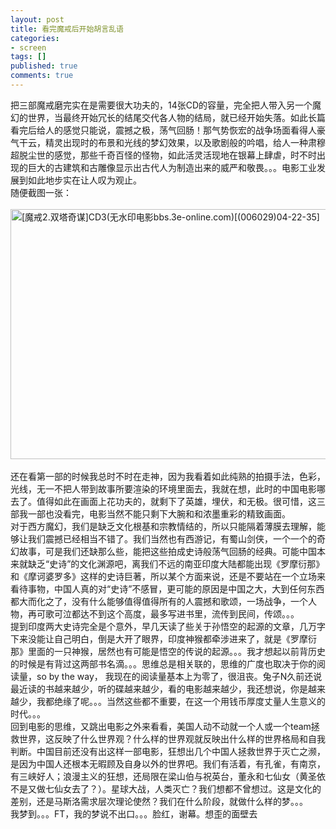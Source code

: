 ```yaml
---
layout: post
title: 看完魔戒后开始胡言乱语
categories:
- screen
tags: []
published: true
comments: true
---
```

<p><p>把三部魔戒磨完实在是需要很大功夫的，14张CD的容量，完全把人带入另一个魔幻的世界，当最终开始冗长的结尾交代各人物的结局，就已经开始失落。如此长篇看完后给人的感觉只能说，震撼之极，荡气回肠！那气势恢宏的战争场面看得人豪气干云，精灵出现时的布景和光线的梦幻效果，以及歌剧般的吟唱，给人一种肃穆超脱尘世的感觉，那些千奇百怪的怪物，如此活灵活现地在银幕上肆虐，时不时出现的巨大的古建筑和古雕像显示出古代人为制造出来的威严和敬畏。。。电影工业发展到如此地步实在让人叹为观止。<br />随便截图一张：<br /><br /><img height="400" alt="[魔戒2.双塔奇谋]CD3(无水印电影bbs.3e-online.com)[(006029)04-22-35]" src="http://images.blogcn.com/2008/6/18/5/walkerwang,20080618053550247.jpg" width="800" border="0" /><br /><br />还在看第一部的时候我总时不时在走神，因为我看着如此纯熟的拍摄手法，色彩，光线，无一不把人带到故事所要渲染的环境里面去，我就在想，此时的中国电影哪去了。值得如此在画面上花功夫的，就剩下了英雄，埋伏，和无极。很可惜，这三部我一部也没看完，电影当然不能只剩下大腕和和浓墨重彩的精致画面。<br />对于西方魔幻，我们是缺乏文化根基和宗教情结的，所以只能隔着薄膜去理解，能够让我们震撼已经相当不错了。我们当然也有西游记，有蜀山剑侠，一个一个的奇幻故事，可是我们还缺那么些，能把这些拍成史诗般荡气回肠的经典。可能中国本来就缺乏“史诗”的文化渊源吧，离我们不远的南亚印度大陆都能出现《罗摩衍那》和《摩诃婆罗多》这样的史诗巨著，所以某个方面来说，还是不要站在一个立场来看待事物，中国人真的对“史诗”不感冒，更可能的原因是中国之大，大到任何东西都大而化之了，没有什么能够值得值得所有的人震撼和歌颂，一场战争，一个人物，再可歌可泣都达不到这个高度，最多写进书里，流传到民间，传颂。。。<br />提到印度两大史诗完全是个意外，早几天读了些关于孙悟空的起源的文章，几万字下来没能让自己明白，倒是大开了眼界，印度神猴都牵涉进来了，就是《罗摩衍那》里面的一只神猴，居然也有可能是悟空的传说的起源。。。我才想起以前背历史的时候是有背过这两部书名滴。。。思维总是相关联的，思维的广度也取决于你的阅读量，so by the way， 我现在的阅读量基本上为零了，很沮丧。兔子N久前还说最近读的书越来越少，听的碟越来越少，看的电影越来越少，我还想说，你是越来越少，我都绝缘了呢。。。当然这些都不重要，在这一个用钱币厚度丈量人生意义的时代。。。<br />回到电影的思维，又跳出电影之外来看看，美国人动不动就一个人或一个team拯救世界，这反映了什么世界观？什么样的世界观就反映出什么样的世界格局和自我判断。中国目前还没有出这样一部电影，狂想出几个中国人拯救世界于灭亡之濒，是因为中国人还根本无暇顾及自身以外的世界吧。我们有活着，有孔雀，有南京，有三峡好人；浪漫主义的狂想，还局限在梁山伯与祝英台，董永和七仙女（黄圣依不是又做七仙女去了？）。星球大战，人类灭亡？我们想都不曾想过。这是文化的差别，还是马斯洛需求层次理论使然？我们在什么阶段，就做什么样的梦。。。<br />我梦到。。。FT，我的梦说不出口。。。脸红，谢幕。想歪的面壁去</p></p>
